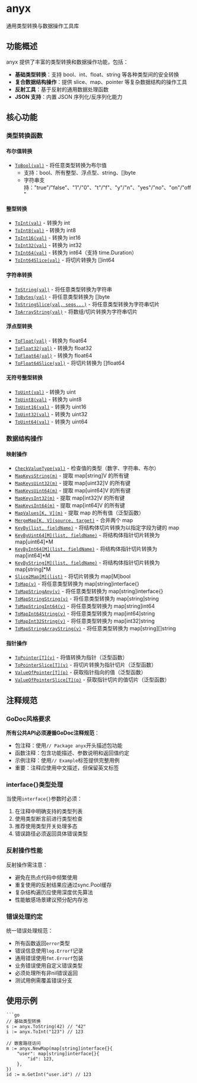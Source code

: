 # anyx
通用类型转换与数据操作工具库

## 功能概述

anyx 提供了丰富的类型转换和数据操作功能，包括：

- **基础类型转换**：支持 bool、int、float、string 等各种类型间的安全转换
- **复合数据结构操作**：提供 slice、map、pointer 等复杂数据结构的操作工具
- **反射工具**：基于反射的通用数据处理函数
- **JSON 支持**：内置 JSON 序列化/反序列化能力

## 核心功能

### 类型转换函数

#### 布尔值转换
- [`ToBool(val)`](bool.go:47) - 将任意类型转换为布尔值
  - 支持：bool、所有整型、浮点型、string、[]byte
  - 字符串支持："true"/"false"、"1"/"0"、"t"/"f"、"y"/"n"、"yes"/"no"、"on"/"off"

#### 整型转换
- [`ToInt(val)`](int.go:8) - 转换为 int
- [`ToInt8(val)`](int.go:56) - 转换为 int8
- [`ToInt16(val)`](int.go:104) - 转换为 int16
- [`ToInt32(val)`](int.go:152) - 转换为 int32
- [`ToInt64(val)`](int.go:200) - 转换为 int64（支持 time.Duration）
- [`ToInt64Slice(val)`](int.go:250) - 将切片转换为 []int64

#### 字符串转换
- [`ToString(val)`](string.go:16) - 将任意类型转换为字符串
- [`ToBytes(val)`](string.go:76) - 将任意类型转换为 []byte
- [`ToStringSlice(val, seqs...)`](string.go:158) - 将任意类型转换为字符串切片
- [`ToArrayString(val)`](string.go:144) - 将数组/切片转换为字符串切片

#### 浮点型转换
- [`ToFloat(val)`](float.go:8) - 转换为 float64
- [`ToFloat32(val)`](float.go:49) - 转换为 float32
- [`ToFloat64(val)`](float.go:93) - 转换为 float64
- [`ToFloat64Slice(val)`](float.go:142) - 将切片转换为 []float64

#### 无符号整型转换
- [`ToUint(val)`](uint.go:8) - 转换为 uint
- [`ToUint8(val)`](uint.go:56) - 转换为 uint8
- [`ToUint16(val)`](uint.go:104) - 转换为 uint16
- [`ToUint32(val)`](uint.go:152) - 转换为 uint32
- [`ToUint64(val)`](uint.go:200) - 转换为 uint64

### 数据结构操作


#### 映射操作
- [`CheckValueType(val)`](map.go:21) - 检查值的类型（数字、字符串、布尔）
- [`MapKeysString(m)`](map.go:36) - 提取 map[string]V 的所有键
- [`MapKeysUint32(m)`](map.go:58) - 提取 map[uint32]V 的所有键
- [`MapKeysUint64(m)`](map.go:80) - 提取 map[uint64]V 的所有键
- [`MapKeysInt32(m)`](map.go:99) - 提取 map[int32]V 的所有键
- [`MapKeysInt64(m)`](map.go:118) - 提取 map[int64]V 的所有键
- [`MapValues[K, V](m)`](map.go:137) - 提取 map 的所有值（泛型函数）
- [`MergeMap[K, V](source, target)`](map.go:145) - 合并两个 map
- [`KeyBy(list, fieldName)`](map.go:157) - 将结构体切片转换为以指定字段为键的 map
- [`KeyByUint64[M](list, fieldName)`](map.go:203) - 将结构体指针切片转换为 map[uint64]*M
- [`KeyByInt64[M](list, fieldName)`](map.go:243) - 将结构体指针切片转换为 map[int64]*M
- [`KeyByString[M](list, fieldName)`](map.go:283) - 将结构体指针切片转换为 map[string]*M
- [`Slice2Map[M](list)`](map.go:323) - 将切片转换为 map[M]bool
- [`ToMap(v)`](map.go:350) - 将任意类型转换为 map[string]interface{}
- [`ToMapStringAny(v)`](map.go:333) - 将任意类型转换为 map[string]interface{}
- [`ToMapStringString(v)`](map.go:371) - 将任意类型转换为 map[string]string
- [`ToMapStringInt64(v)`](map.go:388) - 将任意类型转换为 map[string]int64
- [`ToMapInt64String(v)`](map.go:405) - 将任意类型转换为 map[int64]string
- [`ToMapInt32String(v)`](map.go:422) - 将任意类型转换为 map[int32]string
- [`ToMapStringArrayString(v)`](map.go:439) - 将任意类型转换为 map[string][]string


#### 指针操作
- [`ToPointer[T](v)`](ptr.go:13) - 将值转换为指针（泛型函数）
- [`ToPointerSlice[T](v)`](ptr.go:28) - 将切片转换为指针切片（泛型函数）
- [`ValueOfPointer[T](p)`](ptr.go:43) - 获取指针指向的值（泛型函数）
- [`ValueOfPointerSlice[T](p)`](ptr.go:58) - 获取指针切片的值切片（泛型函数）

## 注释规范

### GoDoc风格要求
**所有公共API必须遵循GoDoc注释规范**：
- 包注释：使用`// Package anyx`开头描述包功能
- 函数注释：包含功能描述、参数说明和返回值约定
- 示例注释：使用`// Example`标签提供完整用例
- 重要：注释应使用中文描述，但保留英文标签

### interface{}类型处理
当使用`interface{}`参数时必须：
1. 在注释中明确支持的类型列表
2. 使用类型断言前进行类型检查
3. 推荐使用类型开关处理多态
4. 错误路径必须返回具体错误类型

### 反射操作性能
反射操作需注意：
- 避免在热点代码中频繁使用
- 重复使用的反射结果应通过sync.Pool缓存
- 复杂结构遍历应使用深度优先算法
- 性能敏感场景建议预分配内存池

### 错误处理约定
统一错误处理规范：
- 所有函数返回`error`类型
- 错误信息使用`log.Errorf`记录
- 通用错误使用`fmt.Errorf`包装
- 业务错误使用自定义错误类型
- 必须处理所有非nil错误返回
- 测试用例需覆盖错误分支

## 使用示例
```
```go
// 基础类型转换
s := anyx.ToString(42) // "42"
i := anyx.ToInt("123") // 123

// 嵌套路径访问
m := anyx.NewMap(map[string]interface{}{
    "user": map[string]interface{}{
        "id": 123,
    },
})
id := m.GetInt("user.id") // 123
```
